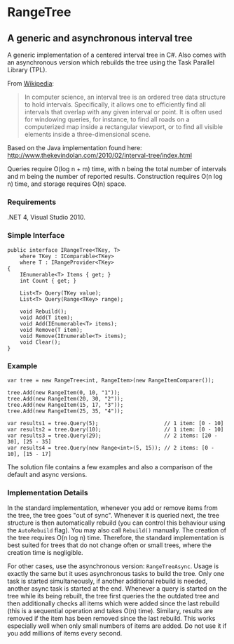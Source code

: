 RangeTree
=========

## A generic and asynchronous interval tree

A generic implementation of a centered interval tree in C#. Also comes with an asynchronous version which rebuilds the tree using the Task Parallel Library (TPL).

From [Wikipedia](http://en.wikipedia.org/wiki/Interval_tree):
> In computer science, an interval tree is an ordered tree data structure to hold intervals. Specifically, it allows one to efficiently find all intervals that overlap with any given interval or point. It is often used for windowing queries, for instance, to find all roads on a computerized map inside a rectangular viewport, or to find all visible elements inside a three-dimensional scene.

Based on the Java implementation found here: http://www.thekevindolan.com/2010/02/interval-tree/index.html

Queries require O(log n + m) time, with n being the total number of intervals and m being the number of reported results. Construction requires O(n log n) time, and storage requires O(n) space.

### Requirements ###

.NET 4, Visual Studio 2010.

### Simple Interface ###

    public interface IRangeTree<TKey, T>
        where TKey : IComparable<TKey>
        where T : IRangeProvider<TKey>
    {
        IEnumerable<T> Items { get; }
        int Count { get; }

        List<T> Query(TKey value);
        List<T> Query(Range<TKey> range);

        void Rebuild();
        void Add(T item);
        void Add(IEnumerable<T> items);
        void Remove(T item);
        void Remove(IEnumerable<T> items);
        void Clear();
    }
    
### Example ###

    var tree = new RangeTree<int, RangeItem>(new RangeItemComparer());

    tree.Add(new RangeItem(0, 10, "1"));
    tree.Add(new RangeItem(20, 30, "2"));
    tree.Add(new RangeItem(15, 17, "3"));
    tree.Add(new RangeItem(25, 35, "4"));

    var results1 = tree.Query(5);                     // 1 item: [0 - 10]
    var results2 = tree.Query(10);                    // 1 item: [0 - 10]
    var results3 = tree.Query(29);                    // 2 items: [20 - 30], [25 - 35]
    var results4 = tree.Query(new Range<int>(5, 15)); // 2 items: [0 - 10], [15 - 17]
    
The solution file contains a few examples and also a comparison of the default and async versions.
    
### Implementation Details ###

In the standard implementation, whenever you add or remove items from the tree, the tree goes "out of sync". Whenever it is queried next, the tree structure is then automatically rebuild (you can control this behaviour using the `AutoRebuild` flag). You may also call `Rebuild()` manually.
The creation of the tree requires O(n log n) time. Therefore, the standard implementation is best suited for trees that do not change often or small trees, where the creation time is negligible.

For other cases, use the asynchronous version: `RangeTreeAsync`. Usage is exactly the same but it uses asynchronous tasks to build the tree. Only one task is started simultaneously, if another additional rebuild is needed, another async task is started at the end.
Whenever a query is started on the tree while its being rebuilt, the tree first queries the the outdated tree and then additionally checks all items which were added since the last rebuild (this is a sequential operation and takes O(n) time). Similary, results are removed if the item has been removed since the last rebuild.
This works especially well when only small numbers of items are added. Do not use it if you add millions of items every second.
